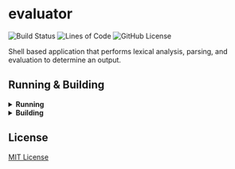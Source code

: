 # **evaluator**

![Build Status](https://img.shields.io/github/workflow/status/c1m50c/evaluator/Build?style=for-the-badge)
![Lines of Code](https://img.shields.io/tokei/lines/github/c1m50c/evaluator?style=for-the-badge)
![GitHub License](https://img.shields.io/github/license/c1m50c/evaluator?color=blue&style=for-the-badge)


Shell based application that performs lexical analysis, parsing, and evaluation to determine an output.


## **Running & Building**
<details>
<summary><strong>Running</strong></summary>
You can run the application with `cargo` by running `cargo run`, you can add the `--release` tag for a non-debug build.

```bash
$ cd evaluator
$ cargo run

evaluator:$ 5 + 3
>>> 8
```
</details>

<details>
<summary><strong>Building</strong></summary>
You can build a stand-alone application by running `cargo build`, same as running you can add the `--release` tag for a fully optimized executable.

```bash
$ cd evaluator
$ cargo build --release
...
$ ./target/release/evaluator # An example of running the application.

evaluator:$ 72 + 4 + -4
>>> 72
```
</details>


## **License**
<a href="https://github.com/c1m50c/evaluator/blob/main/LICENSE">MIT License</a>